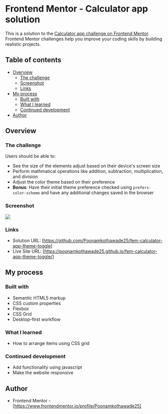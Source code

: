 # Frontend Mentor - Calculator app solution

This is a solution to the [Calculator app challenge on Frontend Mentor](https://www.frontendmentor.io/challenges/calculator-app-9lteq5N29). Frontend Mentor challenges help you improve your coding skills by building realistic projects. 

## Table of contents

- [Overview](#overview)
  - [The challenge](#the-challenge)
  - [Screenshot](#screenshot)
  - [Links](#links)
- [My process](#my-process)
  - [Built with](#built-with)
  - [What I learned](#what-i-learned)
  - [Continued development](#continued-development)
- [Author](#author)

## Overview

### The challenge

Users should be able to:

- See the size of the elements adjust based on their device's screen size
- Perform mathmatical operations like addition, subtraction, multiplication, and division
- Adjust the color theme based on their preference
- **Bonus**: Have their initial theme preference checked using `prefers-color-scheme` and have any additional changes saved in the browser

### Screenshot

![](./screenshot.jpg)

### Links

- Solution URL: [https://github.com/Poonamkothawade25/fem-calculator-app-theme-toggle]
- Live Site URL: [https://poonamkothawade25.github.io/fem-calculator-app-theme-toggle/]

## My process

### Built with

- Semantic HTML5 markup
- CSS custom properties
- Flexbox
- CSS Grid
- Desktop-first workflow


### What I learned

- How to arrange items using CSS grid

### Continued development

- Add functionality using javascript
- Make the website responsive

## Author

- Frontend Mentor - [https://www.frontendmentor.io/profile/Poonamkothawade25]

